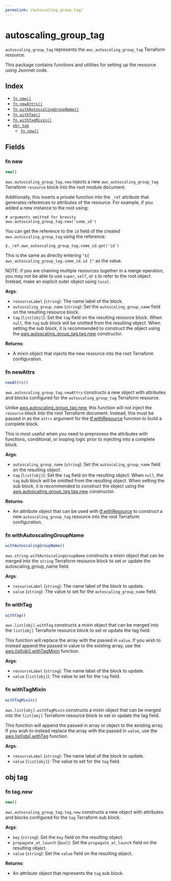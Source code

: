 ```yaml
---
permalink: /autoscaling_group_tag/
---
```


# autoscaling_group_tag

`autoscaling_group_tag` represents the `aws_autoscaling_group_tag` Terraform resource.



This package contains functions and utilities for setting up the resource using Jsonnet code.


## Index

* [`fn new()`](#fn-new)
* [`fn newAttrs()`](#fn-newattrs)
* [`fn withAutoscalingGroupName()`](#fn-withautoscalinggroupname)
* [`fn withTag()`](#fn-withtag)
* [`fn withTagMixin()`](#fn-withtagmixin)
* [`obj tag`](#obj-tag)
  * [`fn new()`](#fn-tagnew)

## Fields

### fn new

```ts
new()
```


`aws.autoscaling_group_tag.new` injects a new `aws_autoscaling_group_tag` Terraform `resource`
block into the root module document.

Additionally, this inserts a private function into the `_ref` attribute that generates references to attributes of the
resource. For example, if you added a new instance to the root using:

    # arguments omitted for brevity
    aws.autoscaling_group_tag.new('some_id')

You can get the reference to the `id` field of the created `aws.autoscaling_group_tag` using the reference:

    $._ref.aws_autoscaling_group_tag.some_id.get('id')

This is the same as directly entering `"${ aws_autoscaling_group_tag.some_id.id }"` as the value.

NOTE: if you are chaining multiple resources together in a merge operation, you may not be able to use `super`, `self`,
or `$` to refer to the root object. Instead, make an explicit outer object using `local`.

**Args**:
  - `resourceLabel` (`string`): The name label of the block.
  - `autoscaling_group_name` (`string`): Set the `autoscaling_group_name` field on the resulting resource block.
  - `tag` (`list[obj]`): Set the `tag` field on the resulting resource block. When `null`, the `tag` sub block will be omitted from the resulting object. When setting the sub block, it is recommended to construct the object using the [aws.autoscaling_group_tag.tag.new](#fn-tagnew) constructor.

**Returns**:
- A mixin object that injects the new resource into the root Terraform configuration.


### fn newAttrs

```ts
newAttrs()
```


`aws.autoscaling_group_tag.newAttrs` constructs a new object with attributes and blocks configured for the `autoscaling_group_tag`
Terraform resource.

Unlike [aws.autoscaling_group_tag.new](#fn-new), this function will not inject the `resource`
block into the root Terraform document. Instead, this must be passed in as the `attrs` argument for the
[tf.withResource](https://github.com/tf-libsonnet/core/tree/main/docs#fn-withresource) function to build a complete block.

This is most useful when you need to preprocess the attributes with functions, conditional, or looping logic prior to
injecting into a complete block.

**Args**:
  - `autoscaling_group_name` (`string`): Set the `autoscaling_group_name` field on the resulting object.
  - `tag` (`list[obj]`): Set the `tag` field on the resulting object. When `null`, the `tag` sub block will be omitted from the resulting object. When setting the sub block, it is recommended to construct the object using the [aws.autoscaling_group_tag.tag.new](#fn-tagnew) constructor.

**Returns**:
  - An attribute object that can be used with [tf.withResource](https://github.com/tf-libsonnet/core/tree/main/docs#fn-withresource) to construct a new `autoscaling_group_tag` resource into the root Terraform configuration.


### fn withAutoscalingGroupName

```ts
withAutoscalingGroupName()
```

`aws.string.withAutoscalingGroupName` constructs a mixin object that can be merged into the `string`
Terraform resource block to set or update the autoscaling_group_name field.



**Args**:
  - `resourceLabel` (`string`): The name label of the block to update.
  - `value` (`string`): The value to set for the `autoscaling_group_name` field.


### fn withTag

```ts
withTag()
```

`aws.list[obj].withTag` constructs a mixin object that can be merged into the `list[obj]`
Terraform resource block to set or update the tag field.

This function will replace the array with the passed in `value`. If you wish to instead append the
passed in value to the existing array, use the [aws.list[obj].withTagMixin](TODO) function.


**Args**:
  - `resourceLabel` (`string`): The name label of the block to update.
  - `value` (`list[obj]`): The value to set for the `tag` field.


### fn withTagMixin

```ts
withTagMixin()
```

`aws.list[obj].withTagMixin` constructs a mixin object that can be merged into the `list[obj]`
Terraform resource block to set or update the tag field.

This function will append the passed in array or object to the existing array. If you wish
to instead replace the array with the passed in `value`, use the [aws.list[obj].withTag](TODO)
function.


**Args**:
  - `resourceLabel` (`string`): The name label of the block to update.
  - `value` (`list[obj]`): The value to set for the `tag` field.


## obj tag



### fn tag.new

```ts
new()
```


`aws.autoscaling_group_tag.tag.new` constructs a new object with attributes and blocks configured for the `tag`
Terraform sub block.



**Args**:
  - `key` (`string`): Set the `key` field on the resulting object.
  - `propagate_at_launch` (`bool`): Set the `propagate_at_launch` field on the resulting object.
  - `value` (`string`): Set the `value` field on the resulting object.

**Returns**:
  - An attribute object that represents the `tag` sub block.
